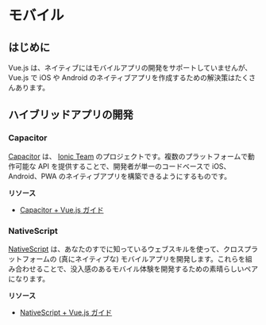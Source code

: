 # モバイル

## はじめに

Vue.js は、ネイティブにはモバイルアプリの開発をサポートしていませんが、 Vue.js で iOS や Android のネイティブアプリを作成するための解決策はたくさんあります。

## ハイブリッドアプリの開発

### Capacitor

[Capacitor](https://capacitorjs.com/) は、 [Ionic Team](https://ionic.io/) のプロジェクトです。複数のプラットフォームで動作可能な API を提供することで、開発者が単一のコードベースで iOS、Android、PWA のネイティブアプリを構築できるようにするものです。

**リソース**

- [Capacitor + Vue.js ガイド](https://capacitorjs.com/solution/vue)

### NativeScript

[NativeScript](https://www.nativescript.org) は、あなたのすでに知っているウェブスキルを使って、クロスプラットフォームの (真にネイティブな) モバイルアプリを開発します。これらを組み合わせることで、没入感のあるモバイル体験を開発するための素晴らしいペアになります。

**リソース**

- [NativeScript + Vue.js ガイド](https://nativescript-vue.org/)
